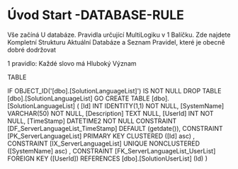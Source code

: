 ﻿# Úvod   Start -DATABASE-RULE  

Vše začíná U databáze. 
Pravidla určující MultiLogiku v 1 Balíčku.
Zde najdete Kompletní Strukturu Aktuální Databáze
a Seznam Pravidel, které je obecně dobré dodržovat

1 pravidlo: Každé slovo má Hluboký Význam

TABLE


 IF OBJECT_ID('[dbo].[SolutionLanguageList]') IS NOT NULL 
 DROP TABLE [dbo].[SolutionLanguageList] 
 GO
 CREATE TABLE [dbo].[SolutionLanguageList] ( 
 [Id]           INT              IDENTITY(1,1)          NOT NULL,
 [SystemName]   VARCHAR(50)                             NOT NULL,
 [Description]  TEXT                                        NULL,
 [UserId]       INT                                     NOT NULL,
 [TimeStamp]    DATETIME2                               NOT NULL  CONSTRAINT [DF_ServerLanguageList_TimeStamp] DEFAULT (getdate()),
 CONSTRAINT   [PK_ServerLanguageList]  PRIMARY KEY CLUSTERED    ([Id] asc) ,
 CONSTRAINT   [IX_ServerLanguageList]  UNIQUE      NONCLUSTERED ([SystemName] asc) ,
 CONSTRAINT [FK_ServerLanguageList_UserList] FOREIGN KEY ([UserId]) REFERENCES [dbo].[SolutionUserList] (Id) )
 
 